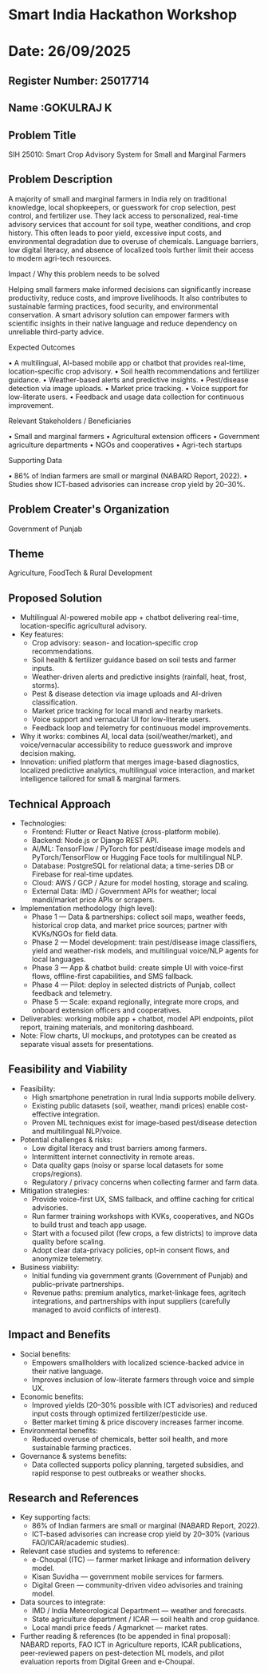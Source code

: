 # Smart India Hackathon Workshop
# Date: 26/09/2025
## Register Number: 25017714
## Name :GOKULRAJ K
## Problem Title
SIH 25010: Smart Crop Advisory System for Small and Marginal Farmers
## Problem Description
A majority of small and marginal farmers in India rely on traditional knowledge, local shopkeepers, or guesswork for crop selection, pest control, and fertilizer use. They lack access to personalized, real-time advisory services that account for soil type, weather conditions, and crop history. This often leads to poor yield, excessive input costs, and environmental degradation due to overuse of chemicals. Language barriers, low digital literacy, and absence of localized tools further limit their access to modern agri-tech resources.

Impact / Why this problem needs to be solved

Helping small farmers make informed decisions can significantly increase productivity, reduce costs, and improve livelihoods. It also contributes to sustainable farming practices, food security, and environmental conservation. A smart advisory solution can empower farmers with scientific insights in their native language and reduce dependency on unreliable third-party advice.

Expected Outcomes

• A multilingual, AI-based mobile app or chatbot that provides real-time, location-specific crop advisory.
• Soil health recommendations and fertilizer guidance.
• Weather-based alerts and predictive insights.
• Pest/disease detection via image uploads.
• Market price tracking.
• Voice support for low-literate users.
• Feedback and usage data collection for continuous improvement.

Relevant Stakeholders / Beneficiaries

• Small and marginal farmers
• Agricultural extension officers
• Government agriculture departments
• NGOs and cooperatives
• Agri-tech startups

Supporting Data

• 86% of Indian farmers are small or marginal (NABARD Report, 2022).
• Studies show ICT-based advisories can increase crop yield by 20–30%.

## Problem Creater's Organization
Government of Punjab

## Theme
Agriculture, FoodTech & Rural Development

<!-- Proposed Solution -->
## Proposed Solution

<ul>
  <li>Multilingual AI-powered mobile app + chatbot delivering real-time, location-specific agricultural advisory.</li>
  <li>Key features:
    <ul>
      <li>Crop advisory: season- and location-specific crop recommendations.</li>
      <li>Soil health & fertilizer guidance based on soil tests and farmer inputs.</li>
      <li>Weather-driven alerts and predictive insights (rainfall, heat, frost, storms).</li>
      <li>Pest & disease detection via image uploads and AI-driven classification.</li>
      <li>Market price tracking for local mandi and nearby markets.</li>
      <li>Voice support and vernacular UI for low-literate users.</li>
      <li>Feedback loop and telemetry for continuous model improvements.</li>
    </ul>
  </li>
  <li>Why it works: combines AI, local data (soil/weather/market), and voice/vernacular accessibility to reduce guesswork and improve decision making.</li>
  <li>Innovation: unified platform that merges image-based diagnostics, localized predictive analytics, multilingual voice interaction, and market intelligence tailored for small & marginal farmers.</li>
</ul>

<!-- Technical Approach -->
## Technical Approach

<ul>
  <li>Technologies:
    <ul>
      <li>Frontend: Flutter or React Native (cross-platform mobile).</li>
      <li>Backend: Node.js or Django REST API.</li>
      <li>AI/ML: TensorFlow / PyTorch for pest/disease image models and PyTorch/TensorFlow or Hugging Face tools for multilingual NLP.</li>
      <li>Database: PostgreSQL for relational data; a time-series DB or Firebase for real-time updates.</li>
      <li>Cloud: AWS / GCP / Azure for model hosting, storage and scaling.</li>
      <li>External Data: IMD / Government APIs for weather; local mandi/market price APIs or scrapers.</li>
    </ul>
  </li>
  <li>Implementation methodology (high level):
    <ul>
      <li>Phase 1 — Data & partnerships: collect soil maps, weather feeds, historical crop data, and market price sources; partner with KVKs/NGOs for field data.</li>
      <li>Phase 2 — Model development: train pest/disease image classifiers, yield and weather-risk models, and multilingual voice/NLP agents for local languages.</li>
      <li>Phase 3 — App & chatbot build: create simple UI with voice-first flows, offline-first capabilities, and SMS fallback.</li>
      <li>Phase 4 — Pilot: deploy in selected districts of Punjab, collect feedback and telemetry.</li>
      <li>Phase 5 — Scale: expand regionally, integrate more crops, and onboard extension officers and cooperatives.</li>
    </ul>
  </li>
  <li>Deliverables: working mobile app + chatbot, model API endpoints, pilot report, training materials, and monitoring dashboard.</li>
  <li>Note: Flow charts, UI mockups, and prototypes can be created as separate visual assets for presentations.</li>
</ul>

<!-- Feasibility and Viability -->
## Feasibility and Viability

<ul>
  <li>Feasibility:
    <ul>
      <li>High smartphone penetration in rural India supports mobile delivery.</li>
      <li>Existing public datasets (soil, weather, mandi prices) enable cost-effective integration.</li>
      <li>Proven ML techniques exist for image-based pest/disease detection and multilingual NLP/voice.</li>
    </ul>
  </li>
  <li>Potential challenges & risks:
    <ul>
      <li>Low digital literacy and trust barriers among farmers.</li>
      <li>Intermittent internet connectivity in remote areas.</li>
      <li>Data quality gaps (noisy or sparse local datasets for some crops/regions).</li>
      <li>Regulatory / privacy concerns when collecting farmer and farm data.</li>
    </ul>
  </li>
  <li>Mitigation strategies:
    <ul>
      <li>Provide voice-first UX, SMS fallback, and offline caching for critical advisories.</li>
      <li>Run farmer training workshops with KVKs, cooperatives, and NGOs to build trust and teach app usage.</li>
      <li>Start with a focused pilot (few crops, a few districts) to improve data quality before scaling.</li>
      <li>Adopt clear data-privacy policies, opt-in consent flows, and anonymize telemetry.</li>
    </ul>
  </li>
  <li>Business viability:
    <ul>
      <li>Initial funding via government grants (Government of Punjab) and public–private partnerships.</li>
      <li>Revenue paths: premium analytics, market-linkage fees, agritech integrations, and partnerships with input suppliers (carefully managed to avoid conflicts of interest).</li>
    </ul>
  </li>
</ul>

<!-- Impact and Benefits -->
## Impact and Benefits

<ul>
  <li>Social benefits:
    <ul>
      <li>Empowers smallholders with localized science-backed advice in their native language.</li>
      <li>Improves inclusion of low-literate farmers through voice and simple UX.</li>
    </ul>
  </li>
  <li>Economic benefits:
    <ul>
      <li>Improved yields (20–30% possible with ICT advisories) and reduced input costs through optimized fertilizer/pesticide use.</li>
      <li>Better market timing & price discovery increases farmer income.</li>
    </ul>
  </li>
  <li>Environmental benefits:
    <ul>
      <li>Reduced overuse of chemicals, better soil health, and more sustainable farming practices.</li>
    </ul>
  </li>
  <li>Governance & systems benefits:
    <ul>
      <li>Data collected supports policy planning, targeted subsidies, and rapid response to pest outbreaks or weather shocks.</li>
    </ul>
  </li>
</ul>

<!-- Research and References -->
## Research and References

<ul>
  <li>Key supporting facts:
    <ul>
      <li>86% of Indian farmers are small or marginal (NABARD Report, 2022).</li>
      <li>ICT-based advisories can increase crop yield by 20–30% (various FAO/ICAR/academic studies).</li>
    </ul>
  </li>
  <li>Relevant case studies and systems to reference:
    <ul>
      <li>e-Choupal (ITC) — farmer market linkage and information delivery model.</li>
      <li>Kisan Suvidha — government mobile services for farmers.</li>
      <li>Digital Green — community-driven video advisories and training model.</li>
    </ul>
  </li>
  <li>Data sources to integrate:
    <ul>
      <li>IMD / India Meteorological Department — weather and forecasts.</li>
      <li>State agriculture department / ICAR — soil health and crop guidance.</li>
      <li>Local mandi price feeds / Agmarknet — market rates.</li>
    </ul>
  </li>
  <li>Further reading & references (to be appended in final proposal): NABARD reports, FAO ICT in Agriculture reports, ICAR publications, peer-reviewed papers on pest-detection ML models, and pilot evaluation reports from Digital Green and e-Choupal.</li>
</ul>

